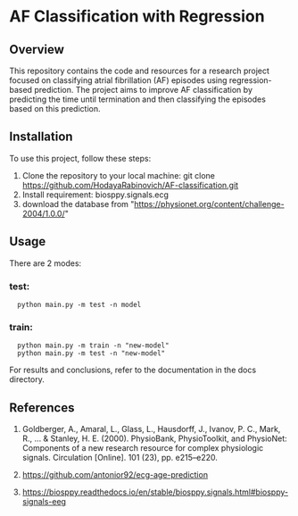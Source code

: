 # AF Classification with Regression

## Overview

This repository contains the code and resources for a research project focused on classifying atrial fibrillation (AF) episodes using regression-based prediction. The project aims to improve AF classification by predicting the time until termination and then classifying the episodes based on this prediction.

## Installation

To use this project, follow these steps:

1. Clone the repository to your local machine:
   git clone https://github.com/HodayaRabinovich/AF-classification.git
2. Install requirement: biosppy.signals.ecg
3. download the database from "https://physionet.org/content/challenge-2004/1.0.0/"

## Usage
There are 2 modes:
   ### test: 
      python main.py -m test -n model
   ### train:
      python main.py -m train -n "new-model"
      python main.py -m test -n "new-model"

For results and conclusions, refer to the documentation in the docs directory.

## References

1. Goldberger, A., Amaral, L., Glass, L., Hausdorff, J., Ivanov, P. C., Mark, R., ... & Stanley, H. E. (2000). PhysioBank, PhysioToolkit, and PhysioNet: Components of a new research resource for complex physiologic signals. Circulation [Online]. 101 (23), pp. e215–e220.
2. https://github.com/antonior92/ecg-age-prediction

3. https://biosppy.readthedocs.io/en/stable/biosppy.signals.html#biosppy-signals-eeg
